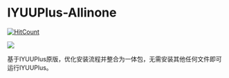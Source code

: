 # IYUUPlus-Allinone
  [![HitCount](https://hits.dwyl.com/KiWinger/IYUUPlus-Allinone.svg?style=flat&show=unique)](http://hits.dwyl.com/KiWinger/IYUUPlus-Allinone)
  
  ![](https://komarev.com/ghpvc/?username=KiWinger&label=访问量)


 基于IYUUPlus原版，优化安装流程并整合为一体包，无需安装其他任何文件即可运行IYUUPlus。
